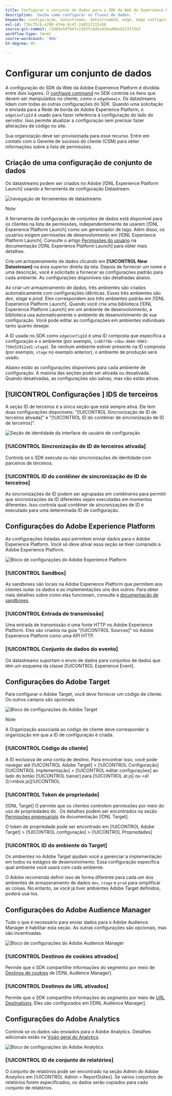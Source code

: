 ```yaml
---
title: Configurar o conjunto de dados para o SDK da Web do Experience Platform
description: 'Saiba como configurar os fluxos de dados. '
keywords: configuração, datastreams, datastreamId, edge, edge configuration id, Environment Settings, edgeConfigId, identidade, sincronização de id ativada, ID do contêiner de sincronização de ID, sandbox, Streaming Inlet, conjunto de dados de eventos, target, código do cliente, Token de propriedade, Target Environment ID, Destinos de cookies, destinos de url, Configurações do Analytics Blockreport suite id;
exl-id: 736c75cb-e290-474e-8c47-2a031f215a56
source-git-commit: c3d66e50f647c2203fcdd5ad36ad86ed223733e3
workflow-type: tm+mt
source-wordcount: '904'
ht-degree: 0%

---
```



# Configurar um conjunto de dados

A configuração do SDK da Web da Adobe Experience Platform é dividida entre dois lugares. O [configure command](configuring-the-sdk.md) no SDK controla os itens que devem ser manipulados no cliente, como o `edgeDomain`. Os datastreams lidam com todas as outras configurações do SDK. Quando uma solicitação é enviada para a Rede de borda do Adobe Experience Platform, o `edgeConfigId` é usado para fazer referência à configuração do lado do servidor. Isso permite atualizar a configuração sem precisar fazer alterações de código no site.

Sua organização deve ser provisionada para esse recurso. Entre em contato com o Gerente de sucesso do cliente (CSM) para obter informações sobre a lista de permissões.

## Criação de uma configuração de conjunto de dados

Os datastreams podem ser criados no Adobe [!DNL Experience Platform Launch] usando a ferramenta de configuração Datastream.

![navegação de ferramentas de datastreams](../../assets/datastreams_config.png)

>[!NOTE]
>
>A ferramenta de configuração de conjuntos de dados está disponível para os clientes na lista de permissões, independentemente de usarem [!DNL Experience Platform Launch] como um gerenciador de tags. Além disso, os usuários exigem permissões de desenvolvimento em [!DNL Experience Platform Launch]. Consulte o artigo [Permissões do usuário](https://experienceleague.adobe.com/docs/launch/using/reference/admin/user-permissions.html) na documentação [!DNL Experience Platform Launch] para obter mais detalhes.

Crie um armazenamento de dados clicando em **[!UICONTROL New Datastream]** na área superior direita da tela. Depois de fornecer um nome e uma descrição, você é solicitado a fornecer as configurações padrão para cada ambiente. As configurações disponíveis são detalhadas abaixo.

Ao criar um armazenamento de dados, três ambientes são criados automaticamente com configurações idênticas. Esses três ambientes são *dev*, *stage* e *prod*. Eles correspondem aos três ambientes padrão em [!DNL Experience Platform Launch]. Quando você cria uma biblioteca [!DNL Experience Platform Launch] em um ambiente de desenvolvimento, a biblioteca usa automaticamente o ambiente de desenvolvimento de sua configuração. Você pode editar as configurações em ambientes individuais tanto quanto desejar.

A ID usada no SDK como `edgeConfigId` é uma ID composta que especifica a configuração e o ambiente (por exemplo, `1c86778b-cdba-4684-9903-750e52912ad1:stage`). Se nenhum ambiente estiver presente na ID composta (por exemplo, `stage` no exemplo anterior), o ambiente de produção será usado.

Abaixo estão as configurações disponíveis para cada ambiente de configuração. A maioria das seções pode ser ativada ou desativada. Quando desativadas, as configurações são salvas, mas não estão ativas.

## [!UICONTROL Configurações ] IDS de terceiros

A seção ID de terceiros é a única seção que está sempre ativa. Ele tem duas configurações disponíveis: &quot;[!UICONTROL Sincronização de ID de terceiros ativada]&quot; e &quot;[!UICONTROL ID do contêiner de sincronização de ID de terceiros]&quot;.

![Seção de identidade da interface do usuário de configuração](../../assets/edge_configuration_identity.png)

### [!UICONTROL Sincronização de ID de terceiros ativada]

Controla se o SDK executa ou não sincronizações de identidade com parceiros de terceiros.

### [!UICONTROL ID do contêiner de sincronização de ID de terceiros]

As sincronizações de ID podem ser agrupadas em contêineres para permitir que sincronizações de ID diferentes sejam executadas em momentos diferentes. Isso controla qual contêiner de sincronizações de ID é executado para uma determinada ID de configuração.

## Configurações do Adobe Experience Platform

As configurações listadas aqui permitem enviar dados para o Adobe Experience Platform. Você só deve ativar essa seção se tiver comprado a Adobe Experience Platform.

![Bloco de configurações do Adobe Experience Platform](../../assets/edge_configuration_aep.png)

### [!UICONTROL Sandbox]

As sandboxes são locais na Adobe Experience Platform que permitem aos clientes isolar os dados e as implementações uns dos outros. Para obter mais detalhes sobre como elas funcionam, consulte a [documentação de sandboxes](../../sandboxes/home.md).

### [!UICONTROL Entrada de transmissão]

Uma entrada de transmissão é uma fonte HTTP no Adobe Experience Platform. Eles são criados na guia &quot;[!UICONTROL Sources]&quot; no Adobe Experience Platform como uma API HTTP.

### [!UICONTROL Conjunto de dados do evento]

Os datastreams suportam o envio de dados para conjuntos de dados que têm um esquema da classe [!UICONTROL Experience Event].

## Configurações do Adobe Target

Para configurar o Adobe Target, você deve fornecer um código de cliente. Os outros campos são opcionais.

![Bloco de configurações do Adobe Target](../../assets/edge_configuration_target.png)

>[!NOTE]
>
>A Organização associada ao código de cliente deve corresponder à organização em que a ID de configuração é criada.

### [!UICONTROL Código do cliente]

A ID exclusiva de uma conta de destino. Para encontrar isso, você pode navegar até [!UICONTROL Adobe Target] > [!UICONTROL Configuração] [!UICONTROL Implementação] > [!UICONTROL editar configurações] ao lado do botão [!UICONTROL baixar] para [!UICONTROL at.js] ou &lt;a1 2/>mbox.js][!UICONTROL 

### [!UICONTROL Token de propriedade]

[!DNL Target] O permite que os clientes controlem permissões por meio do uso de propriedades do . Os detalhes podem ser encontrados na seção [Permissões empresariais](https://experienceleague.adobe.com/docs/target/using/administer/manage-users/enterprise/properties-overview.html) da documentação [!DNL Target].

O token de propriedade pode ser encontrado em [!UICONTROL Adobe Target] > [!UICONTROL configuração] > [!UICONTROL Propriedades]

### [!UICONTROL ID do ambiente do Target]

[](https://experienceleague.adobe.com/docs/target/using/administer/hosts.html) Os ambientes no Adobe Target ajudam você a gerenciar a implementação em todos os estágios de desenvolvimento. Essa configuração especifica qual ambiente você usará com cada ambiente.

O Adobe recomenda definir isso de forma diferente para cada um dos ambientes de armazenamento de dados `dev`, `stage` e `prod` para simplificar as coisas. No entanto, se você já tiver ambientes Adobe Target definidos, poderá usá-los.

## Configurações do Adobe Audience Manager

Tudo o que é necessário para enviar dados para o Adobe Audience Manager é habilitar esta seção. As outras configurações são opcionais, mas são incentivadas.

![Bloco de configurações do Adobe Audience Manager](../../assets/edge_configuration_aam.png)

### [!UICONTROL Destinos de cookies ativados]

Permite que o SDK compartilhe informações do segmento por meio de [Destinos de cookies](https://experienceleague.adobe.com/docs/audience-manager/user-guide/features/destinations/custom-destinations/create-cookie-destination.html) de [!DNL Audience Manager].

### [!UICONTROL Destinos de URL ativados]

Permite que o SDK compartilhe informações do segmento por meio de [URL Destinations](https://experienceleague.adobe.com/docs/audience-manager/user-guide/features/destinations/custom-destinations/create-url-destination.html). Eles são configurados em [!DNL Audience Manager].

## Configurações do Adobe Analytics

Controla se os dados são enviados para o Adobe Analytics. Detalhes adicionais estão na [Visão geral do Analytics](../data-collection/adobe-analytics/analytics-overview.md).

![Bloco de configurações do Adobe Analytics](../../assets/edge_configuration_aa.png)

### [!UICONTROL ID de conjunto de relatórios]

O conjunto de relatórios pode ser encontrado na seção Admin do Adobe Analytics em [!UICONTROL Admin > ReportSuites]. Se vários conjuntos de relatórios forem especificados, os dados serão copiados para cada conjunto de relatórios.
